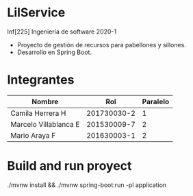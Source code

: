 # LilService

Inf[225] Ingeniería de software 2020-1

- Proyecto de gestión de recursos para pabellones y sillones.
- Desarrollo en Spring Boot.

# Integrantes


| Nombre | Rol | Paralelo |
| ---- | ---- | ---- |
| Camila Herrera H | 201730030-2 | 1 |
| Marcelo Villablanca E | 201530009-7 | 2 |
| Mario Araya F | 201630003-1 | 2 |

# Build and run proyect

./mvnw install && ./mvnw spring-boot:run -pl application